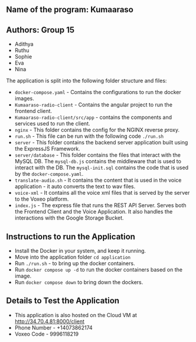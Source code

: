 ## Name of the program: Kumaaraso
## Authors: Group 15
- Adithya
- Ruthu
- Sophie
- Eva
- Nina

The application is split into the following folder structure and files:

- ```docker-compose.yaml``` - Contains the configurations to run the docker images.
- ```Kumaaraso-radio-client``` - Contains the angular project to run the frontend client.
- ```Kumaaraso-radio-client/src/app``` - contains the components and services used to run the client.
- ```nginx``` - This folder contains the config for the NGINX reverse proxy.
- ```run.sh``` - This file can be run with the following code ``` ./run.sh ```
- ```server``` - This folder contains the backend server application built using the ExpressJS Framework.
- ```server/database```  - This folder contains the files that interact with the MySQL DB. The ```mysql-db.js``` contains the middleware that is used to interact with the DB. The ```mysql-init.sql``` contains the code that is used by the ```docker-compose.yaml```.
- ```translate-audio.sh```  - It contains the content that is used in the voice application - it auto converts the text to wav files.
- ```voice-xml``` - It contains all the voice xml files that is served by the server to the Voxeo platform.
- ```index.js``` - The express file that runs the REST API Server. Serves both the Frontend Client and the Voice Application. It also handles the interactions with the Google Storage Bucket.

## Instructions to run the Application

- Install the Docker in your system, and keep it running.
- Move into the application folder ```cd application```
- Run ```./run.sh``` - to bring up the docker containers.
- Run ```docker compose up -d``` to run the docker containers based on the image.
- Run ```docker compose down``` to bring down the dockers.

## Details to Test the Application

- This application is also hosted on the Cloud VM at http://34.70.4.81:8000/client
- Phone Number - +14073862174
- Voxeo Code - 9996118219



<!-- ├── run.sh
└── server
    ├── Dockerfile
    ├── database
    │   ├── mysql-data
    │   ├── mysql-db.js
    │   └── mysql-init.sql
    ├── index.js
    ├── translate-audio.sh
    └── voice-xml
        ├── bm
        ├── en
        ├── entry.xml
        ├── fr
        └── language.xml -->